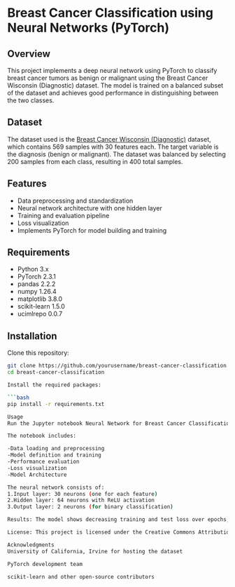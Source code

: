 # Breast Cancer Classification using Neural Networks (PyTorch)

## Overview
This project implements a deep neural network using PyTorch to classify breast cancer tumors as benign or malignant using the Breast Cancer Wisconsin (Diagnostic) dataset. The model is trained on a balanced subset of the dataset and achieves good performance in distinguishing between the two classes.

## Dataset
The dataset used is the [Breast Cancer Wisconsin (Diagnostic)](https://archive.ics.uci.edu/ml/datasets/Breast+Cancer+Wisconsin+(Diagnostic)) dataset, which contains 569 samples with 30 features each. The target variable is the diagnosis (benign or malignant). The dataset was balanced by selecting 200 samples from each class, resulting in 400 total samples.

## Features
- Data preprocessing and standardization  
- Neural network architecture with one hidden layer  
- Training and evaluation pipeline  
- Loss visualization  
- Implements PyTorch for model building and training  

## Requirements
- Python 3.x  
- PyTorch 2.3.1  
- pandas 2.2.2  
- numpy 1.26.4  
- matplotlib 3.8.0  
- scikit-learn 1.5.0  
- ucimlrepo 0.0.7  

## Installation

Clone this repository:
```bash
git clone https://github.com/yourusername/breast-cancer-classification.git
cd breast-cancer-classification

Install the required packages:

```bash
pip install -r requirements.txt

Usage
Run the Jupyter notebook Neural Network for Breast Cancer Classification.ipynb to train and evaluate the model.

The notebook includes:

-Data loading and preprocessing
-Model definition and training
-Performance evaluation
-Loss visualization
-Model Architecture

The neural network consists of:
1.Input layer: 30 neurons (one for each feature)
2.Hidden layer: 64 neurons with ReLU activation
3.Output layer: 2 neurons (for binary classification)

Results: The model shows decreasing training and test loss over epochs, indicating successful learning. The balanced dataset helps prevent bias toward either class.

License: This project is licensed under the Creative Commons Attribution 4.0 International (CC BY 4.0) license, the same as the dataset.

Acknowledgments
University of California, Irvine for hosting the dataset

PyTorch development team

scikit-learn and other open-source contributors

